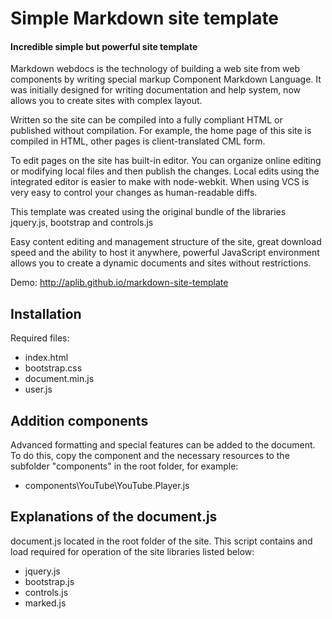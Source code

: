 # Simple Markdown site template
#### Incredible simple but powerful site template

Markdown webdocs is the technology of building a web site from web components by writing special markup Component Markdown Language. It was initially designed for writing documentation and help system, now allows you to create sites with complex layout.

Written so the site can be compiled into a fully compliant HTML or published without compilation. For example, the home page of this site is compiled in HTML, other pages is client-translated CML form.

To edit pages on the site has built-in editor. You can organize online editing or modifying local files and then publish the changes. Local edits using the integrated editor is easier to make with node-webkit. When using VCS is very easy to control your changes as human-readable diffs.

This template was created using the original bundle of the libraries jquery.js, bootstrap and controls.js

Easy content editing and management structure of the site, great download speed and the ability to host it anywhere, powerful JavaScript environment allows you to create a dynamic documents and sites without restrictions.

Demo:
http://aplib.github.io/markdown-site-template

## Installation

Required files:

* index.html
* bootstrap.css
* document.min.js
* user.js

## Addition components

Advanced formatting and special features can be added to the document. To do this, copy the component and the necessary resources to the subfolder "components" in the root folder, for example:

* components\YouTube\YouTube.Player.js

## Explanations of the document.js

document.js located in the root folder of the site. This script contains and load required for operation of the site libraries listed below:

* jquery.js
* bootstrap.js
* controls.js
* marked.js

